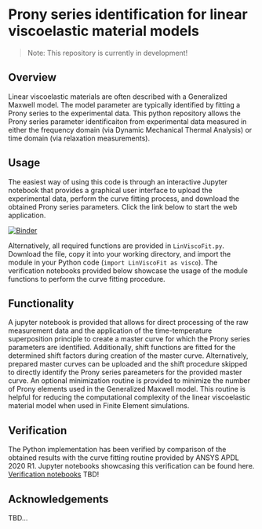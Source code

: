 # Prony series identification for linear viscoelastic material models

> Note: This repository is currently in development!

## Overview
Linear viscoelastic materials are often described with a Generalized Maxwell model. The model parameter are typically identified by fitting a Prony series to the experimental data. This python repository allows the Prony series parameter identificaiton from experimental data measured in either the frequency domain (via Dynamic Mechanical Thermal Analysis) or time domain (via relaxation measurements). 

## Usage
The easiest way of using this code is through an interactive Jupyter notebook that provides a graphical user interface to upload the experimental data, perform the curve fitting process, and download the obtained Prony series parameters. Click the link below to start the web application.

[![Binder](https://mybinder.org/badge_logo.svg)](https://mybinder.org/v2/gh/martin-springer/LinViscoFit/HEAD?urlpath=voila%2Frender%2FLinViscoFit.ipynb)

Alternatively, all required functions are provided in `LinViscoFit.py`. Download the file, copy it into your working directory, and import the module in your Python code (`import LinViscoFit as visco`). The verification notebooks provided below showcase the usage of the module functions to perform the curve fitting procedure.

## Functionality
A jupyter notebook is provided that allows for direct processing of the raw measurement data and the application of the time-temperature superposition principle to create a master curve for which the Prony series parameters are identified. Additionally, shift functions are fitted for the determined shift factors during creation of the master curve. Alternatively, prepared master curves can be uploaded and the shift procedure skipped to directly identify the Prony series pareameters for the provided master curve. An optional minimization routine is provided to minimize the number of Prony elements used in the Generalized Maxwell model. This routine is helpful for reducing the computational complexity of the linear viscoelastic material model when used in Finite Element simulations.


## Verification
The Python implementation has been verified by comparison of the obtained results with the curve fitting routine provided by ANSYS APDL 2020 R1. Jupyter notebooks showcasing this verification can be found here. [Verification notebooks](verification) TBD!

## Acknowledgements
TBD...
